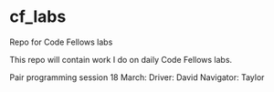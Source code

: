 # cf_labs
Repo for Code Fellows labs

This repo will contain work I do on daily Code Fellows labs.

Pair programming session 18 March:
	Driver: David
	Navigator: Taylor

